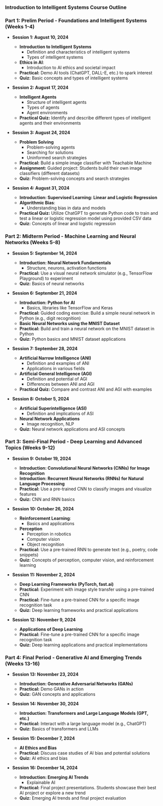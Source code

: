 ### Introduction to Intelligent Systems Course Outline

### Part 1: Prelim Period - Foundations and Intelligent Systems (Weeks 1-4)

- **Session 1: August 10, 2024**
  - **Introduction to Intelligent Systems**
    - Definition and characteristics of intelligent systems
    - Types of intelligent systems
  - **Ethics in AI**:
    - Introduction to AI ethics and societal impact
  - **Practical:** Demo AI tools (ChatGPT, DALL-E, etc.) to spark interest
  - **Quiz:** Basic concepts and types of intelligent systems

- **Session 2: August 17, 2024**
  - **Intelligent Agents**
    - Structure of intelligent agents
    - Types of agents
    - Agent environments
  - **Practical Quiz:** Identify and describe different types of intelligent agents and their environments

- **Session 3: August 24, 2024**
  - **Problem Solving**
    - Problem-solving agents
    - Searching for solutions
    - Uninformed search strategies
  - **Practical:** Build a simple image classifier with Teachable Machine
  - **Assignment:** Guided project: Students build their own image classifiers (different datasets)
  - **Quiz:** Problem-solving concepts and search strategies

- **Session 4: August 31, 2024**
  - **Introduction: Supervised Learning: Linear and Logistic Regression**
  - **Algorithmic Bias**:
    - Understanding bias in data and models
  - **Practical Quiz:** Utilize ChatGPT to generate Python code to train and test a linear or logistic regression model using provided CSV data
  - **Quiz:** Concepts of linear and logistic regression

### Part 2: Midterm Period - Machine Learning and Neural Networks (Weeks 5-8)

- **Session 5: September 14, 2024**
  - **Introduction: Neural Network Fundamentals**
    - Structure, neurons, activation functions
  - **Practical:** Use a visual neural network simulator (e.g., TensorFlow Playground) to experiment
  - **Quiz:** Basics of neural networks

- **Session 6: September 21, 2024**
  - **Introduction: Python for AI**
    - Basics, libraries like TensorFlow and Keras
  - **Practical:** Guided coding exercise: Build a simple neural network in Python (e.g., digit recognition)
  - **Basic Neural Networks using the MNIST Dataset**
  - **Practical:** Build and train a neural network on the MNIST dataset in Python
  - **Quiz:** Python basics and MNIST dataset applications

- **Session 7: September 28, 2024**
  - **Artificial Narrow Intelligence (ANI)**
    - Definition and examples of ANI
    - Applications in various fields
  - **Artificial General Intelligence (AGI)**
    - Definition and potential of AGI
    - Differences between ANI and AGI
  - **Practical Quiz:** Compare and contrast ANI and AGI with examples

- **Session 8: October 5, 2024**
  - **Artificial Superintelligence (ASI)**
    - Definition and implications of ASI
  - **Neural Network Applications**
    - Image recognition, NLP
  - **Quiz:** Neural network applications and ASI concepts

### Part 3: Semi-Final Period - Deep Learning and Advanced Topics (Weeks 9-12)

- **Session 9: October 19, 2024**
  - **Introduction: Convolutional Neural Networks (CNNs) for Image Recognition**
  - **Introduction: Recurrent Neural Networks (RNNs) for Natural Language Processing**
  - **Practical:** Use a pre-trained CNN to classify images and visualize features
  - **Quiz:** CNN and RNN basics

- **Session 10: October 26, 2024**
  - **Reinforcement Learning**:
    - Basics and applications
  - **Perception**
    - Perception in robotics
    - Computer vision
    - Object recognition
  - **Practical:** Use a pre-trained RNN to generate text (e.g., poetry, code snippets)
  - **Quiz:** Concepts of perception, computer vision, and reinforcement learning

- **Session 11: November 2, 2024**
  - **Deep Learning Frameworks (PyTorch, fast.ai)**
  - **Practical:** Experiment with image style transfer using a pre-trained CNN
  - **Practical:** Fine-tune a pre-trained CNN for a specific image recognition task
  - **Quiz:** Deep learning frameworks and practical applications

- **Session 12: November 9, 2024**
  - **Applications of Deep Learning**
  - **Practical:** Fine-tune a pre-trained CNN for a specific image recognition task
  - **Quiz:** Deep learning applications and practical implementations

### Part 4: Final Period - Generative AI and Emerging Trends (Weeks 13-16)

- **Session 13: November 23, 2024**
  - **Introduction: Generative Adversarial Networks (GANs)**
  - **Practical:** Demo GANs in action
  - **Quiz:** GAN concepts and applications

- **Session 14: November 30, 2024**
  - **Introduction: Transformers and Large Language Models (GPT, etc.)**
  - **Practical:** Interact with a large language model (e.g., ChatGPT)
  - **Quiz:** Basics of transformers and LLMs

- **Session 15: December 7, 2024**
  - **AI Ethics and Bias**
  - **Practical:** Discuss case studies of AI bias and potential solutions
  - **Quiz:** AI ethics and bias

- **Session 16: December 14, 2024**
  - **Introduction: Emerging AI Trends**
    - Explainable AI
  - **Practical:** Final project presentations. Students showcase their best AI project or explore a new trend
  - **Quiz:** Emerging AI trends and final project evaluation